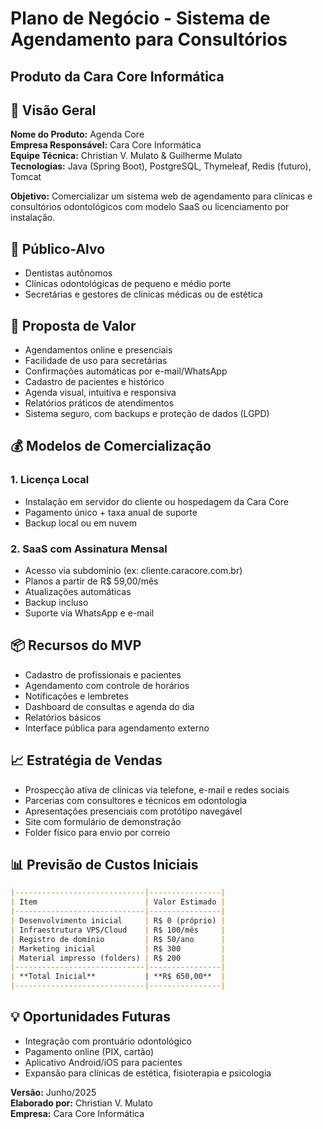 
# Plano de Negócio - Sistema de Agendamento para Consultórios

## Produto da Cara Core Informática

## 🎯 Visão Geral

**Nome do Produto:** Agenda Core  
**Empresa Responsável:** Cara Core Informática  
**Equipe Técnica:** Christian V. Mulato & Guilherme Mulato  
**Tecnologias:** Java (Spring Boot), PostgreSQL, Thymeleaf, Redis (futuro), Tomcat

**Objetivo:** Comercializar um sistema web de agendamento para clínicas e consultórios odontológicos com modelo SaaS ou licenciamento por instalação.

## 🧩 Público-Alvo

- Dentistas autônomos  
- Clínicas odontológicas de pequeno e médio porte  
- Secretárias e gestores de clínicas médicas ou de estética

## 🚀 Proposta de Valor

- Agendamentos online e presenciais  
- Facilidade de uso para secretárias  
- Confirmações automáticas por e-mail/WhatsApp  
- Cadastro de pacientes e histórico  
- Agenda visual, intuitiva e responsiva  
- Relatórios práticos de atendimentos  
- Sistema seguro, com backups e proteção de dados (LGPD)

## 💰 Modelos de Comercialização

### 1. Licença Local

- Instalação em servidor do cliente ou hospedagem da Cara Core  
- Pagamento único + taxa anual de suporte  
- Backup local ou em nuvem

### 2. SaaS com Assinatura Mensal

- Acesso via subdomínio (ex: cliente.caracore.com.br)  
- Planos a partir de R$ 59,00/mês  
- Atualizações automáticas  
- Backup incluso  
- Suporte via WhatsApp e e-mail

## 📦 Recursos do MVP

- Cadastro de profissionais e pacientes  
- Agendamento com controle de horários  
- Notificações e lembretes  
- Dashboard de consultas e agenda do dia  
- Relatórios básicos  
- Interface pública para agendamento externo

## 📈 Estratégia de Vendas

- Prospecção ativa de clínicas via telefone, e-mail e redes sociais  
- Parcerias com consultores e técnicos em odontologia  
- Apresentações presenciais com protótipo navegável  
- Site com formulário de demonstração  
- Folder físico para envio por correio

## 📊 Previsão de Custos Iniciais

```markdown
|-----------------------------|----------------|
| Item                        | Valor Estimado |
|-----------------------------|----------------|
| Desenvolvimento inicial     | R$ 0 (próprio) |
| Infraestrutura VPS/Cloud    | R$ 100/mês     |
| Registro de domínio         | R$ 50/ano      |
| Marketing inicial           | R$ 300         |
| Material impresso (folders) | R$ 200         |
|-----------------------------|----------------|
| **Total Inicial**           | **R$ 650,00**  |
|-----------------------------|----------------|
```

## 💡 Oportunidades Futuras

- Integração com prontuário odontológico  
- Pagamento online (PIX, cartão)  
- Aplicativo Android/iOS para pacientes  
- Expansão para clínicas de estética, fisioterapia e psicologia

**Versão:** Junho/2025  
**Elaborado por:** Christian V. Mulato  
**Empresa:** Cara Core Informática
